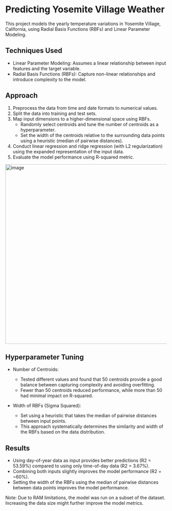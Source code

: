 # Predicting Yosemite Village Weather

This project models the yearly temperature variations in Yosemite Village, California, using Radial Basis Functions (RBFs) and Linear Parameter Modeling.

## Techniques Used

- Linear Parameter Modeling: Assumes a linear relationship between input features and the target variable.
- Radial Basis Functions (RBFs): Capture non-linear relationships and introduce complexity to the model.

## Approach

1. Preprocess the data from time and date formats to numerical values.
2. Split the data into training and test sets.
3. Map input dimensions to a higher-dimensional space using RBFs.
   - Randomly select centroids and tune the number of centroids as a hyperparameter.
   - Set the width of the centroids relative to the surrounding data points using a heuristic (median of pairwise distances).
4. Conduct linear regression and ridge regression (with L2 regularization) using the expanded representation of the input data.
5. Evaluate the model performance using R-squared metric.

<img width="560" alt="image" src="https://github.com/anosharahim/linear-parameter-model/assets/55622095/4af49084-e24a-44a5-9549-1f6795b4e6f5">


## Hyperparameter Tuning

- Number of Centroids:
  - Tested different values and found that 50 centroids provide a good balance between capturing complexity and avoiding overfitting.
  - Fewer than 50 centroids reduced performance, while more than 50 had minimal impact on R-squared.

- Width of RBFs (Sigma Squared):
  - Set using a heuristic that takes the median of pairwise distances between input points.
  - This approach systematically determines the similarity and width of the RBFs based on the data distribution.

## Results

- Using day-of-year data as input provides better predictions (R2 = 53.59%) compared to using only time-of-day data (R2 = 3.67%).
- Combining both inputs slightly improves the model performance (R2 = ~60%).
- Setting the width of the RBFs using the median of pairwise distances between data points improves the model performance.

Note: Due to RAM limitations, the model was run on a subset of the dataset. Increasing the data size might further improve the model metrics.
